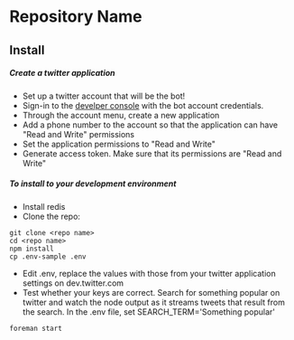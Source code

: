 # Repository Name

## Install

##### Create a twitter application
* Set up a twitter account that will be the bot!
* Sign-in to the [develper console](https://dev.twitter.com/) with the bot account credentials.
* Through the account menu, create a new application
* Add a phone number to the account so that the application can have "Read and Write" permissions
* Set the application permissions to "Read and Write"
* Generate access token. Make sure that its permissions are "Read and Write"

##### To install to your development environment
* Install redis
* Clone the repo:

```
git clone <repo name> 
cd <repo name>
npm install
cp .env-sample .env
```

* Edit .env, replace the values with those from your twitter application settings on dev.twitter.com
* Test whether your keys are correct. Search for something popular on twitter and watch the node output as it streams tweets that result from the search. In the .env file, set SEARCH_TERM='Something popular'

```
foreman start

```
